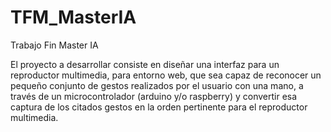 # TFM_MasterIA
Trabajo Fin Master IA

El proyecto a desarrollar consiste en diseñar una interfaz para un reproductor multimedia, para entorno web, que sea capaz de reconocer un pequeño conjunto de gestos realizados por el usuario con una mano, a través de un microcontrolador (arduino y/o raspberry) y convertir esa captura de los citados gestos en la orden pertinente para el reproductor multimedia.
